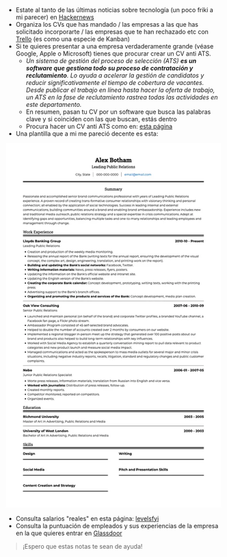 - Estate al tanto de las últimas noticias sobre tecnología (un poco friki a mi parecer) en [Hackernews](https://news.ycombinator.com/)
- Organiza los CVs que has mandado / las empresas a las que has solicitado incorporarte / las empresas que te han rechazado etc con [Trello](https://trello.com/es) (es como una especie de Kanban)
- Si te quieres presentar a una empresa verdaderamente grande (véase Google, Apple o Microsoft) tienes que procurar crear un CV anti ATS.
	- *Un sistema de gestión del proceso de selección (ATS) **es un software que gestiona todo su proceso de contratación y reclutamiento**. Lo ayuda a acelerar la gestión de candidatos y reducir significativamente el tiempo de cobertura de vacantes. Desde publicar el trabajo en línea hasta hacer la oferta de trabajo, un ATS en la fase de reclutamiento rastrea todas las actividades en este departamento.*
	- En resumen, pasan tu CV por un software que busca las palabras clave y si coinciden con las que buscan, estás dentro
	- Procura hacer un CV anti ATS como en: [esta página](https://www.visualcv.com/es/plantillas-de-cv/ats/)
- Una plantilla que a mi me pareció decente es esta:

![](img/Pasted%20image%2020240314150726.png)

- Consulta salarios "reales" en esta página: [levelsfyi](https://www.levels.fyi/?compare=Google,Facebook,Microsoft&track=Software%20Engineer)
- Consulta la puntuación de empleados y sus experiencias de la empresa en la que quieres entrar en [Glassdoor](https://www.glassdoor.es/index.htm)

> ¡Espero que estas notas te sean de ayuda!


